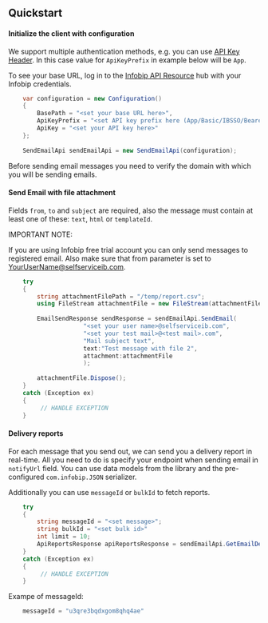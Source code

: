 ## Quickstart

#### Initialize the client with configuration

We support multiple authentication methods, e.g. you can use [API Key Header](https://www.infobip.com/docs/essentials/api-authentication#api-key-header). In this case value for `ApiKeyPrefix` in example below will be `App`.

To see your base URL, log in to the [Infobip API Resource](https://www.infobip.com/docs/api) hub with your Infobip credentials.

```csharp
    var configuration = new Configuration()
    {
        BasePath = "<set your base URL here>",
        ApiKeyPrefix = "<set API key prefix here (App/Basic/IBSSO/Bearer)>",
        ApiKey = "<set your API key here>"
    };
    
    SendEmailApi sendEmailApi = new SendEmailApi(configuration);
```

Before sending email messages you need to verify the domain with which you will be sending emails.

#### Send Email with file attachment
Fields `from`, `to` and `subject` are required, also the message must contain at least one of these: `text`, `html` or `templateId`.

IMPORTANT NOTE:

If you are using Infobip free trial account you can only send messages to registered email.
Also make sure that from parameter is set to YourUserName@selfserviceib.com.

```csharp
    try  
    {  
        string attachmentFilePath = "/temp/report.csv";  
        using FileStream attachmentFile = new FileStream(attachmentFilePath, FileMode.Open, FileAccess.Read);  
        
        EmailSendResponse sendResponse = sendEmailApi.SendEmail(  
                     "<set your user name>@selfserviceib.com",  
                     "<set your test mail>@<test mail>.com",  
                     "Mail subject text",  
                     text:"Test message with file 2",  
                     attachment:attachmentFile
                     );     
                     
        attachmentFile.Dispose();  
    }  
    catch (Exception ex)  
    {  
         // HANDLE EXCEPTION  
    }
```

#### Delivery reports
For each message that you send out, we can send you a delivery report in real-time.
All you need to do is specify your endpoint when sending email in `notifyUrl` field.
You can use data models from the library and the pre-configured `com.infobip.JSON` serializer.

Additionally you can use `messageId` or `bulkId` to fetch reports.
```csharp
    try  
    {  
        string messageId = "<set message>";
        string bulkId = "<set bulk id>" 
        int limit = 10;
        ApiReportsResponse apiReportsResponse = sendEmailApi.GetEmailDeliveryReports(messageId, bulkId, limit);  
    }  
    catch (Exception ex)  
    {  
         // HANDLE EXCEPTION  
    }
```

Exampe of messageId:

```csharp
    messageId = "u3qre3bqdxgom8qhq4ae"
```